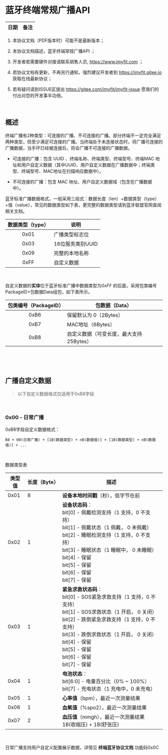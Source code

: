 # 蓝牙终端常规广播API

| 日期 | 备注 |
| :--: | :--: |

1. 本协议文档（PDF版本时）可能不是最新版本；

2. 本协议文档描述，蓝牙终端常规广播API ；

3. 开发者若需要硬件对接请联系销售人员,  https://www.imyfit.com ；

4. 若协议文档有更新，不再另行通知，强烈建议开发者到 https://imyfit.gitee.io 获取在线最新协议；

5. 若有疑问请到ISSUE区提出 https://gitee.com/imyfit/imyfit-issue 愿我们的付出对您的开发事半功倍。

​	

## 概述

终端广播有2种类型：可连接的广播、不可连接的广播。部分终端不一定完全满足两种类型，但至少满足可连接的广播。当终端处于未连接状态时，将广播可连接的广播数据，当手环已经被连接后，将会广播不可连接的广播数据。 

- 可连接的广播：包含 UUID 、终端名称、终端类型、终端型号、终端MAC 地址和用户自定义数据（其中UUID、用户自定义数据在广播数据中；终端类型、终端型号、MAC地址在扫描响应数据中）。

- 不可连接的广播：包含 MAC 地址、用户自定义数据域（包含在广播数据中）。

蓝牙标准广播数据格式，一般采用三段式：数据长度（len）+数据类型（type）+值（value），常见的数据类型如下表，更完整的数据类型请到蓝牙联盟官网查阅相关文档。

| 数据类型（type） | 说明             |
| :--------------: | ---------------- |
|       0x01       | 广播类型标志位   |
|       0x03       | 16位服务类别UUID |
|       0x09       | 完整的本地名称   |
|       0xFF       | 自定义数据       |

​	

自定义数据的**实体**位于蓝牙标准广播中数据类型为0xFF 的后面，采用包类编号PackageID+包数据Data组包，如下表所示。

| 包类编号（PackageID） | 包数据（Data）                          |
| :-------------------: | --------------------------------------- |
|         0xB6          | 保留默认为 0（2Bytes）                  |
|         0xB7          | MAC地址（6Bytes）                       |
|         0xB8          | 自定义数据（可变长度，最大支持25Bytes） |

​	

​	

## 广播自定义数据

> 以下自定义数据格式仅适用于0xB8字段

​	

### 0x00 - 日常广播

0xB8字段自定义数据格式：

```
B8 + 00(日常广播) + [1B(数据类型) + nB(数据值)] + [1B(数据类型) + nB(数据值)] + ...
```

​	

数据类型表

| 类型值 | 长度（Byte） | 描述                                                         |
| ------ | ------------ | ------------------------------------------------------------ |
| 0x01   | 8            | **设备本地时间戳**（秒），低字节在前                         |
| 0x02   | 1            | **设备状态码**：<br />bit[0] - 佩戴检测支持（1 支持，0 不支持）<br />bit[1] - 佩戴状态（1 佩戴， 0 未佩戴）<br />bit[2] - 睡眠检测支持（1 支持，0 不支持）<br />bit[3] - 睡眠状态（1 睡眠中， 0 未睡眠）<br />bit[4] - 保留<br />bit[5] - 保留<br />bit[6] - 保留<br />bit[7] - 保留 |
| 0x03   | 1            | **紧急求救状态码**：<br />bit[0] - SOS紧急求救支持（1 支持，0 不支持）<br />bit[1] - SOS求救状态（1 开启， 0 关闭）<br />bit[2] - 跌倒紧急求救支持（1 支持，0 不支持）<br />bit[3] - 跌倒求救状态（1 开启， 0 关闭）<br />bit[4] - 保留<br />bit[5] - 保留<br />bit[6] - 保留<br />bit[7] - 保留 |
| 0x04   | 1            | **电池状态**：<br />bit[6:0] - 电量百分比（0% ~ 100%）<br />bit[7]    - 充电状态（1 充电中，0 未充电） |
| 0x05   | 1            | **心率值**（bpm），最近一次测量结果                          |
| 0x06   | 1            | **血氧值**（%spo2），最近一次测量结果                        |
| 0x07   | 2            | **血压值**（mmgh），最近一次测量结果<br />1B(收缩压) + 1B(舒张压) |

​	

日常广播支持用户自定义配置展示数据，详情见 **终端蓝牙协议文档** 功能码0x0C
